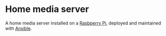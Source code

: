 # Home media server

A home media server installed on a [Rasbperry
Pi](https://www.raspberrypi.com/products/raspberry-pi-4-model-b/), deployed and
maintained with [Ansible](https://www.ansible.com/).
